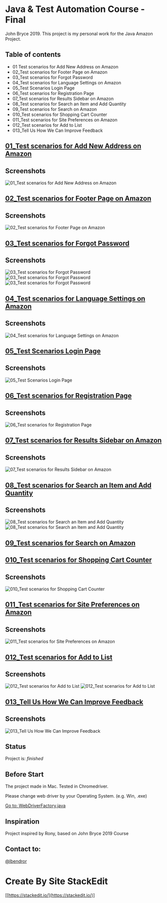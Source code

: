 
# Java & Test Automation Course - Final

John Bryce 2019.
This project is my personal work for the Java Amazon Project.

## Table of contents
* 01 Test scenarios for Add New Address on Amazon
* 02_Test scenarios for Footer Page on Amazon
* 03_Test scenarios for Forgot Password
* 04_Test scenarios for Language Settings on Amazon
* 05_Test Scenarios Login Page
* 06_Test scenarios for Registration Page
* 07_Test scenarios for Results Sidebar on Amazon
* 08_Test scenarios for Search an Item and Add Quantity
* 09_Test scenarios for Search on Amazon
* 010_Test scenarios for Shopping Cart Counter
* 011_Test scenarios for Site Preferences on Amazon
* 012_Test scenarios for Add to List
* 013_Tell Us How We Can Improve Feedback

## [01_Test scenarios for Add New Address on Amazon](src/main/java/JB2019AmazonProject/JB2019AmazonProject/tests/AddNewAddressOnAmazon.java)
## Screenshots
![01_Test scenarios for Add New Address on Amazon](img/Add%20New%20Address%20on%20Amazon.png)

## [02_Test scenarios for Footer Page on Amazon](src/main/java/JB2019AmazonProject/JB2019AmazonProject/tests/FooterPageOnAmazon.java)
## Screenshots
![02_Test scenarios for Footer Page on Amazon](img/Footer%20Page%20on%20Amazon.png)

## [03_Test scenarios for Forgot Password](src/main/java/JB2019AmazonProject/JB2019AmazonProject/tests/ForgotPassword.java)
## Screenshots
![03_Test scenarios for Forgot Password](img/Forgot%20your%20password%3F.png)
![03_Test scenarios for Forgot Password](img/Forgot%20your%20password%3F(2).png)
![03_Test scenarios for Forgot Password](img/Forgot%20your%20password%3F(3).png)

## [04_Test scenarios for Language Settings on Amazon](src/main/java/JB2019AmazonProject/JB2019AmazonProject/tests/LanguageSettingsOnAmazon.java)
## Screenshots
![04_Test scenarios for Language Settings on Amazon](img/Language%20Settings%20on%20Amazon.png)

## [05_Test Scenarios Login Page](src/main/java/JB2019AmazonProject/JB2019AmazonProject/tests/loginToAmazon.java)
## Screenshots
![05_Test Scenarios Login Page](img/Sign%20in.png)

## [06_Test scenarios for Registration Page](src/main/java/JB2019AmazonProject/JB2019AmazonProject/tests/registerationAmazon.java)
## Screenshots
![06_Test scenarios for Registration Page](img/Registration%20Page.png)

## [07_Test scenarios for Results Sidebar on Amazon](src/main/java/JB2019AmazonProject/JB2019AmazonProject/tests/ResultsSidebarOnAmazon.java)
## Screenshots
![07_Test scenarios for Results Sidebar on Amazon](img/Results%20Sidebar%20on%20Amazon.png)

## [08_Test scenarios for Search an Item and Add Quantity](src/main/java/JB2019AmazonProject/JB2019AmazonProject/tests/SearchAnItemAndAddQuantity.java)
## Screenshots
![08_Test scenarios for Search an Item and Add Quantity](img/Search%20an%20Item%20and%20Add%20Quantity.png)
![08_Test scenarios for Search an Item and Add Quantity](img/Search%20an%20Item%20and%20Add%20Quantity(2).png)

## [09_Test scenarios for Search on Amazon](src/main/java/JB2019AmazonProject/JB2019AmazonProject/tests/SearchOnAmazon.java)

## [010_Test scenarios for Shopping Cart Counter](src/main/java/JB2019AmazonProject/JB2019AmazonProject/tests/ShoppingCartCounter.java)
## Screenshots
![010_Test scenarios for Shopping Cart Counter](img/Shopping%20Cart%20Counter.png)

## [011_Test scenarios for Site Preferences on Amazon](src/main/java/JB2019AmazonProject/JB2019AmazonProject/tests/SitePreferencesOnAmazon.java)
## Screenshots
![011_Test scenarios for Site Preferences on Amazon](img/Site%20Preferences%20on%20Amazon.png)

## [012_Test scenarios for Add to List](src/main/java/JB2019AmazonProject/JB2019AmazonProject/tests/AddToList.java)
## Screenshots
![012_Test scenarios for Add to List](img/Add%20to%20List.png)
![012_Test scenarios for Add to List](img/Add%20to%20List(2).png)

## [013_Tell Us How We Can Improve Feedback](src/main/java/JB2019AmazonProject/JB2019AmazonProject/tests/TellUsHowWeCanImproveFeedback.java)
## Screenshots
![013_Tell Us How We Can Improve Feedback](img/Tell%20Us%20How%20We%20Can%20Improve%20Feedback.png)

## Status
Project is: _finished_

## Before Start
The project made in Mac.
Tested in Chromedriver.

Please change web driver by your Operating System. (e.g. Win, .exe)

[Go to: WebDriverFactory.java](https://github.com/lbendror/AmazonAutomation/blob/master/JB2019AmazonProject/src/main/java/infra/web/WebDriverFactory.java)

## Inspiration
Project inspired by Rony, based on John Bryce 2019 Course

## Contact to:
[@lbendror](https://github.com/lbendror)

# Create By Site **StackEdit** 
[[https://stackedit.io/](https://stackedit.io/)]
